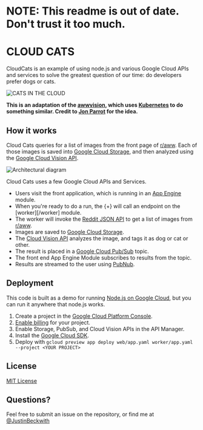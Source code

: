 # NOTE: This readme is out of date. Don't trust it too much.

# CLOUD CATS

CloudCats is an example of using node.js and various Google Cloud APIs and services to solve the greatest question of our time:  do developers prefer dogs or cats.

![CATS IN THE CLOUD][screenshot]

__This is an adaptation of the [awwvision][awwvision], which uses [Kubernetes][kubernetes] to do something similar.  Credit to [Jon Parrot][jon] for the idea.__

## How it works

Cloud Cats queries for a list of images from the front page of [r/aww][raww].  Each of those images is saved into [Google Cloud Storage][storage], and then analyzed using the [Google Cloud Vision API][vision].

![Architectural diagram][how-it-works]

Cloud Cats uses a few Google Cloud APIs and Services.

- Users visit the front application, which is running in an [App Engine][appengine] module.
- When you're ready to do a run, the {+} will call an endpoint on the [worker][/worker] module.
- The worker will invoke the [Reddit JSON API][reddit] to get a list of images from [r/aww][raww].
- Images are saved to [Google Cloud Storage][storage].
- The [Cloud Vision API][vision] analyzes the image, and tags it as dog or cat or other.
- The result is placed in a [Google Cloud Pub/Sub][pubsub] topic.
- The front end App Engine Module subscribes to results from the topic.
- Results are streamed to the user using [PubNub][pubnub].


## Deployment

This code is built as a demo for running [Node.js on Google Cloud](https://cloud.google.com/nodejs), but you can run it anywhere that node.js works.

1. Create a project in the [Google Cloud Platform Console](https://console.cloud.google.com/).
1. [Enable billing](https://console.cloud.google.com/project/_/settings) for your project.
1. Enable Storage, PubSub, and Cloud Vision APIs in the API Manager.
1. Install the [Google Cloud SDK](https://cloud.google.com/sdk/).
1. Deploy with `gcloud preview app deploy web/app.yaml worker/app.yaml --project <YOUR PROJECT>`


## License
[MIT License](LICENSE.md)

## Questions?
Feel free to submit an issue on the repository, or find me at [@JustinBeckwith](http://twitter.com/JustinBeckwith)

[awwvision]: https://github.com/GoogleCloudPlatform/cloud-vision/tree/master/python/awwvision
[kubernetes]: http://kubernetes.io/
[jon]: https://github.com/jonparrott
[screenshot]: http://i.imgur.com/lzR8TDn.jpg
[how-it-works]: http://i.imgur.com/46Ilm2D.png
[appengine]: https://cloud.google.com/appengine/
[raww]: https://www.reddit.com/r/aww
[storage]: https://cloud.google.com/storage/
[vision]: https://cloud.google.com/vision/
[reddit]: https://github.com/reddit/reddit/wiki/JSON
[pubsub]: https://cloud.google.com/pubsub/
[pubnub]: https://www.pubnub.com/

